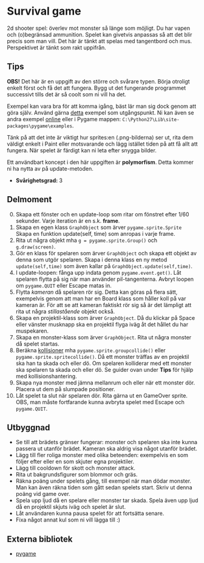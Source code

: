 # Survival game

2d shooter spel: överlev mot monster så länge som möjligt. Du har vapen och (o)begränsad ammunition. Spelet kan givetvis anpassas så att det blir precis som man vill. Det här är tänkt att spelas med tangentbord och mus. Perspektivet är tänkt som rakt uppifrån.

## Tips
**OBS!** Det här är en uppgift av den större och svårare typen. Börja otroligt enkelt först och få det att fungera. Bygg ut det fungerande programmet successivt tills det är så coolt som ni vill ha det.

Exempel kan vara bra för att komma igång, bäst lär man sig dock genom att göra själv. Använd gärna [detta](http://programarcadegames.com/index.php?chapter=introduction_to_sprites) exempel som utgångspunkt. Ni kan även se andra exempel [online](http://www.pygame.org/docs/tut/intro/intro.html) eller i Pygame mappen: `C:\Python27\Lib\site-packages\pygame\examples`.

Tänk på att det inte är viktigt hur sprites:en (.png-bilderna) ser ut, rita dem väldigt enkelt i Paint eller motsvarande och lägg istället tiden på att få allt att fungera. När spelet är färdigt kan ni leta efter snygga bilder.

Ett användbart koncept i den här uppgiften är **polymorfism**. Detta kommer ni ha nytta av på update-metoden.

- **Svårighetsgrad:** 3

## Delmoment

0. Skapa ett fönster och en update-loop som ritar om fönstret efter 1/60 sekunder. Varje iteration är en s.k. **frame**.
1. Skapa en egen klass `GraphObject` som ärver `pygame.sprite.Sprite` Skapa en funktion update(self, time) som anropas i varje frame.
2. Rita ut några objekt mha `g = pygame.sprite.Group()` och `g.draw(screen)`.
2. Gör en klass för spelaren som ärver `GraphObject` och skapa ett objekt av denna som utgör spelaren. Skapa i denna klass en ny metod `update(self,time)` som även kallar på `GraphObject.update(self,time)`.
3. I update-loopen: fånga upp indata genom `pygame.event.get()`. Låt spelaren flytta på sig när man använder pil-tangenterna. Avbryt loopen om `pygame.QUIT` eller Escape matas in.
3. Flytta *kameran* då spelaren rör sig. Detta kan göras på flera sätt, exempelvis genom att man har en Board klass som håller koll på var kameran är. För att se att kameran faktiskt rör sig så är det lämpligt att rita ut några *stillastående* objekt också.
4. Skapa en projektil-klass som ärver `GraphObject`. Då du klickar på Space eller vänster musknapp ska en projektil flyga iväg åt det hållet du har muspekaren.
4. Skapa en monster-klass som ärver `GraphObject`. Rita ut några monster då spelet startas.
5. Beräkna [kollisioner](http://www.pygame.org/docs/tut/SpriteIntro.html) mha `pygame.sprite.groupcollide()` eller `pygame.sprite.spritecollide()`. Då ett monster träffas av en projektil ska han ta skada och eller dö. Om spelaren kolliderar med ett monster ska spelaren ta skada och eller dö. Se guider ovan under **Tips** för hjälp med kollisionshantering.
6. Skapa nya monster med jämna mellanrum och eller när ett monster dör. Placera ut dem på slumpade positioner.
7. Låt spelet ta slut när spelaren dör. Rita gärna ut en GameOver sprite. OBS, man måste fortfarande kunna avbryta spelet med Escape och `pygame.QUIT`.

## Utbyggnad
- Se till att brädets gränser fungerar: monster och spelaren ska inte kunna passera ut utanför brädet. Kameran ska aldrig visa något utanför brädet.
- Lägg till fler roliga monster med olika beteenden: exempelvis en som följer efter eller en som skjuter egna projektiler.
- Lägg till cooldown för skott och monster attack.
- Rita ut bakgrundsfigurer som blommor och gräs.
- Räkna poäng under spelets gång, till exempel när man dödar monster. Man kan även räkna tiden som gått sedan spelets start. Skriv ut denna poäng vid game over.
- Spela upp ljud då en spelare eller monster tar skada. Spela även upp ljud då en projektil skjuts iväg och spelet är slut.
- Låt användaren kunna pausa spelet för att fortsätta senare.
- Fixa något annat kul som ni vill lägga till :)

## Externa bibliotek
- [pygame](http://www.pygame.org/download.shtml)